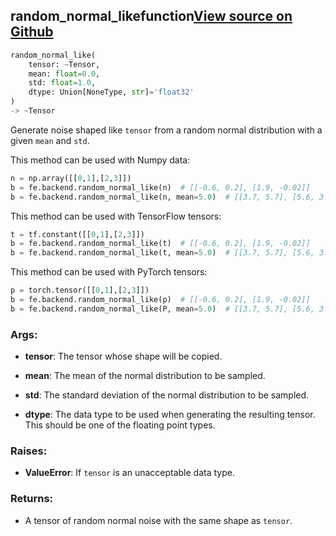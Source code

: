 ## random_normal_like<span class="tag">function</span><a class="sourcelink" href=https://github.com/fastestimator/fastestimator/blob/r1.2/fastestimator/backend/random_normal_like.py/#L26-L71>View source on Github</a>
```python
random_normal_like(
	tensor: ~Tensor,
	mean: float=0.0,
	std: float=1.0,
	dtype: Union[NoneType, str]='float32'
)
-> ~Tensor
```
Generate noise shaped like `tensor` from a random normal distribution with a given `mean` and `std`.

This method can be used with Numpy data:
```python
n = np.array([[0,1],[2,3]])
b = fe.backend.random_normal_like(n)  # [[-0.6, 0.2], [1.9, -0.02]]
b = fe.backend.random_normal_like(n, mean=5.0)  # [[3.7, 5.7], [5.6, 3.6]]
```

This method can be used with TensorFlow tensors:
```python
t = tf.constant([[0,1],[2,3]])
b = fe.backend.random_normal_like(t)  # [[-0.6, 0.2], [1.9, -0.02]]
b = fe.backend.random_normal_like(t, mean=5.0)  # [[3.7, 5.7], [5.6, 3.6]]
```

This method can be used with PyTorch tensors:
```python
p = torch.tensor([[0,1],[2,3]])
b = fe.backend.random_normal_like(p)  # [[-0.6, 0.2], [1.9, -0.02]]
b = fe.backend.random_normal_like(P, mean=5.0)  # [[3.7, 5.7], [5.6, 3.6]]
```


<h3>Args:</h3>


* **tensor**: The tensor whose shape will be copied.

* **mean**: The mean of the normal distribution to be sampled.

* **std**: The standard deviation of the normal distribution to be sampled.

* **dtype**: The data type to be used when generating the resulting tensor. This should be one of the floating point types. 

<h3>Raises:</h3>


* **ValueError**: If `tensor` is an unacceptable data type.

<h3>Returns:</h3>

<ul class="return-block"><li>    A tensor of random normal noise with the same shape as <code>tensor</code>.

</li></ul>

